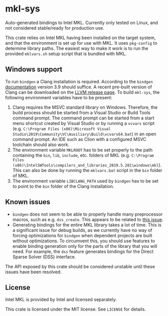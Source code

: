 # mkl-sys

Auto-generated bindings to Intel MKL. Currently only tested on Linux, and not considered stable/ready for production use.

This crate relies on Intel MKL having been installed on the target system,
and that the environment is set up for use with MKL.
It uses `pkg-config` to determine library paths. The easiest way to make it work is to run the provided
`mklvars.sh` setup script that is bundled with MKL.

## Windows support

To run `bindgen` a Clang installation is required. According to the `bindgen` [documentation](https://rust-lang.github.io/rust-bindgen/requirements.html#clang) version 3.9 should suffice. A recent pre-built version of Clang can be downloaded on the [LLVM release page](https://releases.llvm.org/download.html). To build `mkl-sys`, the following environment variables have to be present:
1. Clang requires the MSVC standard library on Windows. Therefore, the build process should be started from a
Visual Studio or Build Tools command prompt. The command prompt can be started from a start menu shortcut created by
Visual Studio or by running a `vcvars` script (e.g. `C:\Program Files (x86)\Microsoft Visual Studio\2019\Community\VC\Auxiliary\Build\vcvars64.bat`) in an open command prompt. An IDE such as Clion with a configured MSVC toolchain should also work.
2. The environment variable `MKLROOT` has to be set properly to the path containing the `bin`, `lib`, `include`, etc. folders
of MKL (e.g. `C:\Program Files (x86)\IntelSWTools\compilers_and_libraries_2019.5.281\windows\mkl`). This can also be done by
running the `mklvars.bat` script in the `bin` folder of MKL.
3. The environment variable `LIBCLANG_PATH` used by `bindgen` has to be set to point to the `bin` folder of the Clang installation.

## Known issues
- `bindgen` does not seem to be able to properly handle many preprocessor macros, such as e.g. `dss_create`.
This appears to be related to [this issue](https://github.com/rust-lang/rust-bindgen/issues/753).
- Generating bindings for the entire MKL library takes a lot of time. This is a significant issue for debug
builds, as we currently have no way of forcing optimizations for `bindgen` when dependent projects are
built without optimizations. To circumvent this, you should use features to enable binding generation
only for the parts of the library that you will need. For example, the `dss` feature generates bindings for the
Direct Sparse Solver (DSS) interface.

The API exposed by this crate should be considered unstable until these issues have been resolved.

## License
Intel MKL is provided by Intel and licensed separately.

This crate is licensed under the MIT license. See `LICENSE` for details.

